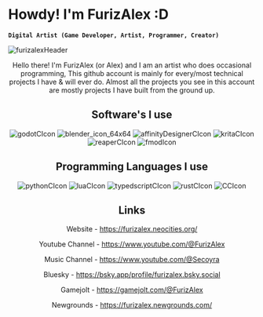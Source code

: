  # Howdy! I'm FurizAlex :D
**`Digital Artist (Game Developer, Artist, Programmer, Creator)`**

  ![furizalexHeader](https://github.com/user-attachments/assets/baee14b3-a42e-469a-8cdc-3eff1ffb129a)
<div style="text-align: center;">
  Hello there! I'm FurizAlex (or Alex) and I am an artist who does occasional programming,
  This github account is mainly for every/most technical projects I have & will ever do.
  Almost all the projects you see in this account are mostly projects I have built from the ground up.
  
  ## Software's I use
  ![godotCIcon](https://github.com/user-attachments/assets/22dcaf67-ffba-45e9-a7b6-feb5fdb8d70b)
  ![blender_icon_64x64](https://github.com/user-attachments/assets/e1e4297f-1600-4fc2-bc35-21d94ec0cb6c)
  ![affinityDesignerCIcon](https://github.com/user-attachments/assets/3bcc5b0c-468b-40af-9186-7eb278e36397)
  ![kritaCIcon](https://github.com/user-attachments/assets/75ebb8b3-f8c4-43d1-8de2-a0a8c7abfff3)
  ![reaperCIcon](https://github.com/user-attachments/assets/e5345fcd-1456-4436-ba3d-b20cdd8143aa)
  ![fmodIcon](https://github.com/user-attachments/assets/2267d65e-07f7-4d14-92e8-c2cd18919b33)
  
  ## Programming Languages I use
  ![pythonCIcon](https://github.com/user-attachments/assets/4ad1f1ab-6228-46e1-a6f0-1a17b04f7b58)
  ![luaCIcon](https://github.com/user-attachments/assets/34adb9e1-572f-4991-860b-7cdd9dcd82a0)
  ![typedscriptCIcon](https://github.com/user-attachments/assets/70faad91-74d5-419b-ac3d-83791b27f3a0)
  ![rustCIcon](https://github.com/user-attachments/assets/d202cc0d-1add-4af9-befe-77e857fe7c5a)
  ![CCIcon](https://github.com/user-attachments/assets/4253da2f-1aa5-49e6-a098-094cdad3b90b)
  
  ## Links
  Website - https://furizalex.neocities.org/
  
  Youtube Channel - https://www.youtube.com/@FurizAlex
  
  Music Channel - https://www.youtube.com/@Secoyra
  
  Bluesky - https://bsky.app/profile/furizalex.bsky.social
  
  Gamejolt - https://gamejolt.com/@FurizAlex
  
  Newgrounds - https://furizalex.newgrounds.com/
</div>

